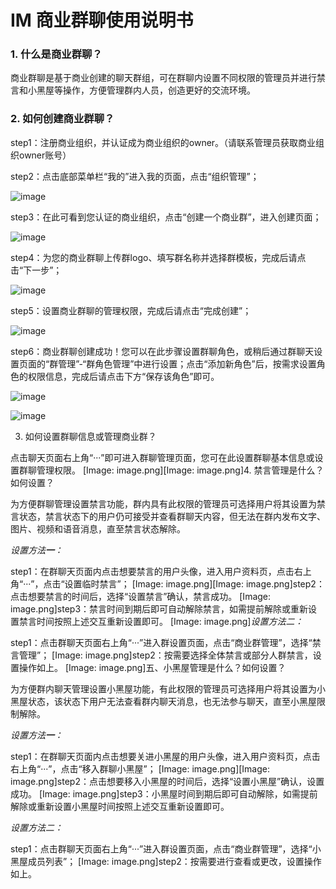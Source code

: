# IM 商业群聊使用说明书

### 1. 什么是商业群聊？


 商业群聊是基于商业创建的聊天群组，可在群聊内设置不同权限的管理员并进行禁言和小黑屋等操作，方便管理群内人员，创造更好的交流环境。

### 2. 如何创建商业群聊？


step1：注册商业组织，并认证成为商业组织的owner。（请联系管理员获取商业组织owner账号）

step2：点击底部菜单栏“我的”进入我的页面，点击“组织管理”；

![image](https://github.com/phsoft004/support/blob/master/images/bg/image-0.png)

step3：在此可看到您认证的商业组织，点击“创建一个商业群”，进入创建页面；

![image](https://github.com/phsoft004/support/blob/master/images/bg/image-1.png)

step4：为您的商业群聊上传群logo、填写群名称并选择群模板，完成后请点击“下一步”；

![image](https://github.com/phsoft004/support/blob/master/images/bg/image-2.png)

step5：设置商业群聊的管理权限，完成后请点击“完成创建”；

![image](https://github.com/phsoft004/support/blob/master/images/bg/image-3.png)

step6：商业群聊创建成功！您可以在此步骤设置群聊角色，或稍后通过群聊天设置页面的“群管理”-“群角色管理”中进行设置；点击“添加新角色”后，按需求设置角色的权限信息，完成后请点击下方“保存该角色”即可。

![image](https://github.com/phsoft004/support/blob/master/images/bg/image-4.png)

![image](https://github.com/phsoft004/support/blob/master/images/bg/image-5.png)

3. 如何设置群聊信息或管理商业群？


点击聊天页面右上角“···”即可进入群聊管理页面，您可在此设置群聊基本信息或设置群聊管理权限。
[Image: image.png][Image: image.png]4. 禁言管理是什么？如何设置？


为方便群聊管理设置禁言功能，群内具有此权限的管理员可选择用户将其设置为禁言状态，禁言状态下的用户仍可接受并查看群聊天内容，但无法在群内发布文字、图片、视频和语音消息，直至禁言状态解除。

*设置方法**一**：*

step1：在群聊天页面内点击想要禁言的用户头像，进入用户资料页，点击右上角“···”，点击“设置临时禁言”；
[Image: image.png][Image: image.png]step2：点击想要禁言的时间后，选择“设置禁言”确认，禁言成功。
[Image: image.png]step3：禁言时间到期后即可自动解除禁言，如需提前解除或重新设置禁言时间按照上述交互重新设置即可。
[Image: image.png]*设置方法二：*

step1：点击群聊天页面右上角“···”进入群设置页面，点击“商业群管理”，选择“禁言管理”；
[Image: image.png]step2：按需要选择全体禁言或部分人群禁言，设置操作如上。
[Image: image.png]五、小黑屋管理是什么？如何设置？


为方便群内聊天管理设置小黑屋功能，有此权限的管理员可选择用户将其设置为小黑屋状态，该状态下用户无法查看群内聊天消息，也无法参与聊天，直至小黑屋限制解除。

*设置方法**一**：*

step1：在群聊天页面内点击想要关进小黑屋的用户头像，进入用户资料页，点击右上角“···”，点击“移入群聊小黑屋”；
[Image: image.png][Image: image.png]step2：点击想要移入小黑屋的时间后，选择“设置小黑屋”确认，设置成功。
[Image: image.png]step3：小黑屋时间到期后即可自动解除，如需提前解除或重新设置小黑屋时间按照上述交互重新设置即可。

*设置方法二：*

step1：点击群聊天页面右上角“···”进入群设置页面，点击“商业群管理”，选择“小黑屋成员列表”；
[Image: image.png]step2：按需要进行查看或更改，设置操作如上。
